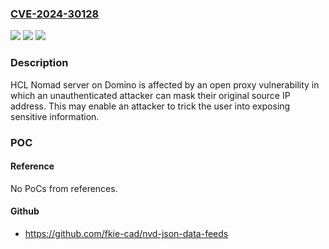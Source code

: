 ### [CVE-2024-30128](https://cve.mitre.org/cgi-bin/cvename.cgi?name=CVE-2024-30128)
![](https://img.shields.io/static/v1?label=Product&message=Nomad%20server%20on%20Domino&color=blue)
![](https://img.shields.io/static/v1?label=Version&message=%3D%20%3C1.0.13%20&color=brighgreen)
![](https://img.shields.io/static/v1?label=Vulnerability&message=n%2Fa&color=brighgreen)

### Description

HCL Nomad server on Domino is affected by an open proxy vulnerability in which an unauthenticated attacker can mask their original source IP address.  This may enable an attacker to trick the user into exposing sensitive information.

### POC

#### Reference
No PoCs from references.

#### Github
- https://github.com/fkie-cad/nvd-json-data-feeds

